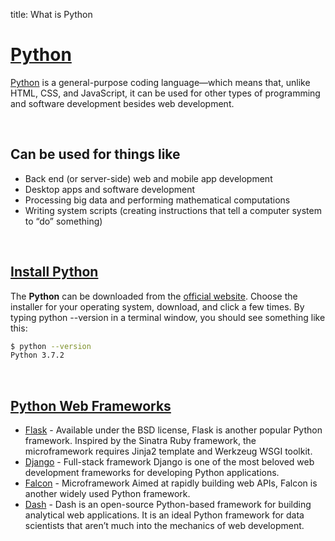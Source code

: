 title: What is Python

# [Python](https://www.python.org/)

[Python](https://www.python.org/) is a general-purpose coding language—which means that, unlike HTML, CSS, and JavaScript, it can be used for other types of programming and software development besides web development.

<br />

## Can be used for things like

- Back end (or server-side) web and mobile app development
- Desktop apps and software development
- Processing big data and performing mathematical computations
- Writing system scripts (creating instructions that tell a computer system to “do” something)

<br />

## [Install Python](/how-to/install-python)

The **Python** can be downloaded from the [official website](https://www.python.org/). Choose the installer for your operating system, download, and click a few times. By typing python --version in a terminal window, you should see something like this:

```bash
$ python --version
Python 3.7.2
```

<br />

## [Python Web Frameworks](https://hackr.io/blog/python-frameworks)

- [Flask](/what-is/flask) - Available under the BSD license, Flask is another popular Python framework. Inspired by the Sinatra Ruby framework, the microframework requires Jinja2 template and Werkzeug WSGI toolkit.
- [Django](https://www.djangoproject.com/) - Full-stack framework Django is one of the most beloved web development frameworks for developing Python applications.
- [Falcon](https://falconframework.org/) - Microframework Aimed at rapidly building web APIs, Falcon is another widely used Python framework.
- [Dash](https://plot.ly/dash/) - Dash is an open-source Python-based framework for building analytical web applications. It is an ideal Python framework for data scientists that aren’t much into the mechanics of web development.
